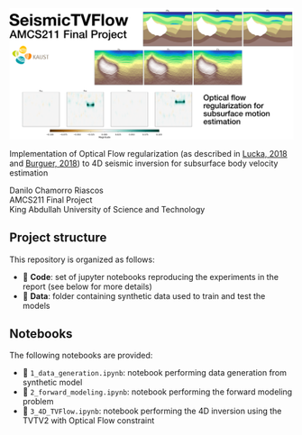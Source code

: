 ![LOGO](./banner.png)

Implementation of Optical Flow regularization (as described in [Lucka, 2018](https://epubs.siam.org/doi/10.1137/18M1170066) and [Burguer, 2018](https://iopscience.iop.org/article/10.1088/1361-6420/aa99cf)) to 4D seismic inversion for subsurface body velocity estimation 

Danilo Chamorro Riascos\
AMCS211 Final Project\
King Abdullah University of Science and Technology

## Project structure
This repository is organized as follows:

* :open_file_folder: **Code**: set of jupyter notebooks reproducing the experiments in the report (see below for more details)
* :open_file_folder: **Data**: folder containing synthetic data used to train and test the models

## Notebooks
The following notebooks are provided:

- :orange_book: ``1_data_generation.ipynb``: notebook performing data generation from synthetic model
- :orange_book: ``2_forward_modeling.ipynb``: notebook performing the forward modeling problem 
- :orange_book: ``3_4D_TVFlow.ipynb``: notebook performing the 4D inversion using the TVTV2 with Optical Flow constraint 